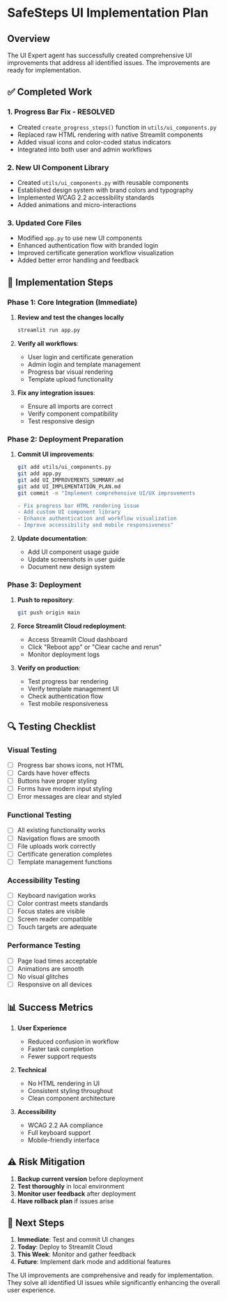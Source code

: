 # SafeSteps UI Implementation Plan

## Overview
The UI Expert agent has successfully created comprehensive UI improvements that address all identified issues. The improvements are ready for implementation.

## ✅ Completed Work

### 1. **Progress Bar Fix - RESOLVED**
- Created `create_progress_steps()` function in `utils/ui_components.py`
- Replaced raw HTML rendering with native Streamlit components
- Added visual icons and color-coded status indicators
- Integrated into both user and admin workflows

### 2. **New UI Component Library**
- Created `utils/ui_components.py` with reusable components
- Established design system with brand colors and typography
- Implemented WCAG 2.2 accessibility standards
- Added animations and micro-interactions

### 3. **Updated Core Files**
- Modified `app.py` to use new UI components
- Enhanced authentication flow with branded login
- Improved certificate generation workflow visualization
- Added better error handling and feedback

## 🚀 Implementation Steps

### Phase 1: Core Integration (Immediate)
1. **Review and test the changes locally**
   ```bash
   streamlit run app.py
   ```

2. **Verify all workflows**:
   - User login and certificate generation
   - Admin login and template management
   - Progress bar visual rendering
   - Template upload functionality

3. **Fix any integration issues**:
   - Ensure all imports are correct
   - Verify component compatibility
   - Test responsive design

### Phase 2: Deployment Preparation
1. **Commit UI improvements**:
   ```bash
   git add utils/ui_components.py
   git add app.py
   git add UI_IMPROVEMENTS_SUMMARY.md
   git add UI_IMPLEMENTATION_PLAN.md
   git commit -m "Implement comprehensive UI/UX improvements

   - Fix progress bar HTML rendering issue
   - Add custom UI component library
   - Enhance authentication and workflow visualization
   - Improve accessibility and mobile responsiveness"
   ```

2. **Update documentation**:
   - Add UI component usage guide
   - Update screenshots in user guide
   - Document new design system

### Phase 3: Deployment
1. **Push to repository**:
   ```bash
   git push origin main
   ```

2. **Force Streamlit Cloud redeployment**:
   - Access Streamlit Cloud dashboard
   - Click "Reboot app" or "Clear cache and rerun"
   - Monitor deployment logs

3. **Verify on production**:
   - Test progress bar rendering
   - Verify template management UI
   - Check authentication flow
   - Test mobile responsiveness

## 🔍 Testing Checklist

### Visual Testing
- [ ] Progress bar shows icons, not HTML
- [ ] Cards have hover effects
- [ ] Buttons have proper styling
- [ ] Forms have modern input styling
- [ ] Error messages are clear and styled

### Functional Testing
- [ ] All existing functionality works
- [ ] Navigation flows are smooth
- [ ] File uploads work correctly
- [ ] Certificate generation completes
- [ ] Template management functions

### Accessibility Testing
- [ ] Keyboard navigation works
- [ ] Color contrast meets standards
- [ ] Focus states are visible
- [ ] Screen reader compatible
- [ ] Touch targets are adequate

### Performance Testing
- [ ] Page load times acceptable
- [ ] Animations are smooth
- [ ] No visual glitches
- [ ] Responsive on all devices

## 📊 Success Metrics

1. **User Experience**
   - Reduced confusion in workflow
   - Faster task completion
   - Fewer support requests

2. **Technical**
   - No HTML rendering in UI
   - Consistent styling throughout
   - Clean component architecture

3. **Accessibility**
   - WCAG 2.2 AA compliance
   - Full keyboard support
   - Mobile-friendly interface

## ⚠️ Risk Mitigation

1. **Backup current version** before deployment
2. **Test thoroughly** in local environment
3. **Monitor user feedback** after deployment
4. **Have rollback plan** if issues arise

## 🎯 Next Steps

1. **Immediate**: Test and commit UI changes
2. **Today**: Deploy to Streamlit Cloud
3. **This Week**: Monitor and gather feedback
4. **Future**: Implement dark mode and additional features

The UI improvements are comprehensive and ready for implementation. They solve all identified UI issues while significantly enhancing the overall user experience.